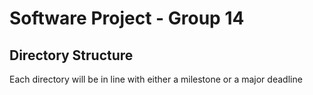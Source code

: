 # Software Project - Group 14

## Directory Structure
Each directory will be in line with either a milestone or a major deadline


